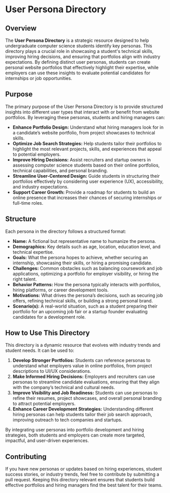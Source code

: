 # User Persona Directory

## Overview

The **User Persona Directory** is a strategic resource designed to help undergraduate computer science students identify key personas. This directory plays a crucial role in showcasing a student's technical skills, improving hiring decisions, and ensuring that portfolios align with industry expectations. By defining distinct user personas, students can create personal website portfolios that effectively highlight their expertise, while employers can use these insights to evaluate potential candidates for internships or job opportunities.

## Purpose

The primary purpose of the User Persona Directory is to provide structured insights into different user types that interact with or benefit from website portfolios. By leveraging these personas, students and hiring managers can:

- **Enhance Portfolio Design:** Understand what hiring managers look for in a candidate’s website portfolio, from project showcases to technical skills.
- **Optimize Job Search Strategies:** Help students tailor their portfolios to highlight the most relevant projects, skills, and experiences that appeal to potential employers.
- **Improve Hiring Decisions:** Assist recruiters and startup owners in assessing computer science students based on their online portfolios, technical capabilities, and personal branding.
- **Streamline User-Centered Design:** Guide students in structuring their portfolios effectively by considering user experience (UX), accessibility, and industry expectations.
- **Support Career Growth:** Provide a roadmap for students to build an online presence that increases their chances of securing internships or full-time roles.

## Structure

Each persona in the directory follows a structured format:

- **Name:** A fictional but representative name to humanize the persona.
- **Demographics:** Key details such as age, location, education level, and technical expertise.
- **Goals:** What the persona hopes to achieve, whether securing an internship, showcasing their skills, or hiring a promising candidate.
- **Challenges:** Common obstacles such as balancing coursework and job applications, optimizing a portfolio for employer visibility, or hiring the right talent.
- **Behavior Patterns:** How the persona typically interacts with portfolios, hiring platforms, or career development tools.
- **Motivations:** What drives the persona’s decisions, such as securing job offers, refining technical skills, or building a strong personal brand.
- **Scenario(s):** A real-world situation, such as a student preparing their portfolio for an upcoming job fair or a startup founder evaluating candidates for a development role.

## How to Use This Directory

This directory is a dynamic resource that evolves with industry trends and student needs. It can be used to:

1. **Develop Stronger Portfolios:** Students can reference personas to understand what employers value in online portfolios, from project descriptions to UI/UX considerations.
2. **Make Informed Hiring Decisions:** Employers and recruiters can use personas to streamline candidate evaluations, ensuring that they align with the company’s technical and cultural needs.
3. **Improve Visibility and Job Readiness:** Students can use personas to refine their resumes, project showcases, and overall personal branding to attract potential employers.
4. **Enhance Career Development Strategies:** Understanding different hiring personas can help students tailor their job search approach, improving outreach to tech companies and startups.

By integrating user personas into portfolio development and hiring strategies, both students and employers can create more targeted, impactful, and user-driven experiences.

## Contributing

If you have new personas or updates based on hiring experiences, student success stories, or industry trends, feel free to contribute by submitting a pull request. Keeping this directory relevant ensures that students build effective portfolios and hiring managers find the best talent for their teams.
